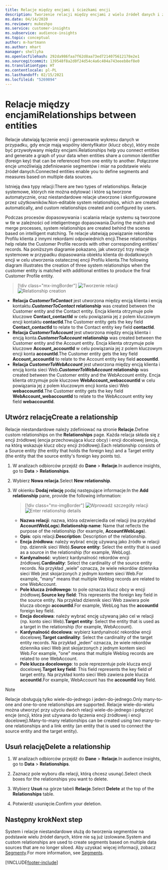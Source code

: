 ```yaml
---
title: Relacje między encjami i ścieżkami encji
description: Tworzenie relacji między encjami z wielu źródeł danych i zarządzanie nimi.
ms.date: 04/14/2020
ms.reviewer: mukeshpo
ms.service: customer-insights
ms.subservice: audience-insights
ms.topic: conceptual
author: m-hartmann
ms.author: mhart
manager: shellyha
ms.openlocfilehash: 292da986faa7f62d8aa73ed7214075612178e2e1
ms.sourcegitcommit: 139548f8a2d0f24d54c4a6c404a743eeeb8ef8e0
ms.translationtype: HT
ms.contentlocale: pl-PL
ms.lasthandoff: 02/15/2021
ms.locfileid: "5269894"
---
```

# <a name="relationships-between-entities"></a><span data-ttu-id="89294-103">Relacje między encjami</span><span class="sxs-lookup"><span data-stu-id="89294-103">Relationships between entities</span></span>

<span data-ttu-id="89294-104">Relacje ułatwiają łączenie encji i generowanie wykresu danych w przypadku, gdy encje mają wspólny identyfikator (klucz obcy), który może być przywoływany między encjami.</span><span class="sxs-lookup"><span data-stu-id="89294-104">Relationships help you connect entities and generate a graph of your data when entities share a common identifier (foreign key) that can be referenced from one entity to another.</span></span> <span data-ttu-id="89294-105">Połączone encje umożliwiają zdefiniowanie segmentów i miar na podstawie wielu źródeł danych.</span><span class="sxs-lookup"><span data-stu-id="89294-105">Connected entities enable you to define segments and measures based on multiple data sources.</span></span>

<span data-ttu-id="89294-106">Istnieją dwa typy relacji:</span><span class="sxs-lookup"><span data-stu-id="89294-106">There are two types of relationships.</span></span> <span data-ttu-id="89294-107">Relacje systemowe, których nie można edytować i które są tworzone automatycznie, oraz niestandardowe relacje utworzone i skonfigurowane przez użytkowników.</span><span class="sxs-lookup"><span data-stu-id="89294-107">Non-editable system relationships, which are created automatically, and custom relationships created and configured by users.</span></span>

<span data-ttu-id="89294-108">Podczas procesów dopasowywania i scalania relacje systemu są tworzone w tle w zależności od inteligentnego dopasowania.</span><span class="sxs-lookup"><span data-stu-id="89294-108">During the match and merge processes, system relationships are created behind the scenes based on intelligent matching.</span></span> <span data-ttu-id="89294-109">Te relacje ułatwiają powiązanie rekordów Profilu klienta z innymi rekordami odpowiednich encji.</span><span class="sxs-lookup"><span data-stu-id="89294-109">These relationships help relate the Customer Profile records with other corresponding entities' records.</span></span> <span data-ttu-id="89294-110">Na poniższym diagramie pokazano, jak utworzyć trzy relacje systemowe w przypadku dopasowania obiektu klienta do dodatkowych encji w celu utworzenia ostatecznej encji Profilu klienta.</span><span class="sxs-lookup"><span data-stu-id="89294-110">The following diagram illustrates the creation of three system relationships when the customer entity is matched with additional entities to produce the final Customer Profile entity.</span></span>

> [!div class="mx-imgBorder"]
> <span data-ttu-id="89294-111">![Tworzenie relacji](media/relationships-entities-merge.png "Tworzenie relacji")</span><span class="sxs-lookup"><span data-stu-id="89294-111">![Relationship creation](media/relationships-entities-merge.png "Relationship creation")</span></span>

- <span data-ttu-id="89294-112">**Relacja *CustomerToContact*** jest utworzona między encją klienta i encją kontaktu.</span><span class="sxs-lookup"><span data-stu-id="89294-112">***CustomerToContact* relationship** was created between the Customer entity and the Contact entity.</span></span> <span data-ttu-id="89294-113">Encja klienta otrzymuje pole kluczowe **Contact_contactId** w celu powiązania jej z polem kluczowym encji kontaktu **contactId**.</span><span class="sxs-lookup"><span data-stu-id="89294-113">The Customer entity gets the key field **Contact_contactId** to relate to the Contact entity key field **contactId**.</span></span>
- <span data-ttu-id="89294-114">**Relacja *CustomerToAccount*** jest utworzona między encją klienta i encją konta.</span><span class="sxs-lookup"><span data-stu-id="89294-114">***CustomerToAccount* relationship** was created between the Customer entity and the Account entity.</span></span> <span data-ttu-id="89294-115">Encja klienta otrzymuje pole kluczowe **Account_accountId** w celu powiązania jej z polem kluczowym encji konta **accountId**.</span><span class="sxs-lookup"><span data-stu-id="89294-115">The Customer entity gets the key field **Account_accountId** to relate to the Account entity key field **accountId**.</span></span>
- <span data-ttu-id="89294-116">**Relacja *CustomerToWebAccount*** jest utworzona między encją klienta i encją konta sieci Web.</span><span class="sxs-lookup"><span data-stu-id="89294-116">***CustomerToWebAccount* relationship** was created between the Customer entity and the WebAccount entity.</span></span> <span data-ttu-id="89294-117">Encja klienta otrzymuje pole kluczowe **WebAccount_webaccountId** w celu powiązania jej z polem kluczowym encji konta sieci Web **webaccountId**.</span><span class="sxs-lookup"><span data-stu-id="89294-117">The Customer entity gets the key field **WebAccount_webaccountId** to relate to the WebAccount entity key field **webaccountId**.</span></span>

## <a name="create-a-relationship"></a><span data-ttu-id="89294-118">Utwórz relację</span><span class="sxs-lookup"><span data-stu-id="89294-118">Create a relationship</span></span>

<span data-ttu-id="89294-119">Relacje niestandardowe należy zdefiniować na stronie **Relacje**.</span><span class="sxs-lookup"><span data-stu-id="89294-119">Define custom relationships on the **Relationships** page.</span></span> <span data-ttu-id="89294-120">Każda relacja składa się z encji źródłowej (encja przechowująca klucz obcy) i encji docelowej (encja, na którą wskazuje klucz obcy encji źródłowej).</span><span class="sxs-lookup"><span data-stu-id="89294-120">Each relationship consists of a Source entity (the entity that holds the foreign key) and a Target entity (the entity that the source entity's foreign key points to).</span></span>

1. <span data-ttu-id="89294-121">W analizach odbiorców przejdź do **Dane** > **Relacje**.</span><span class="sxs-lookup"><span data-stu-id="89294-121">In audience insights, go to **Data** > **Relationships**.</span></span>

2. <span data-ttu-id="89294-122">Wybierz **Nowa relacja**.</span><span class="sxs-lookup"><span data-stu-id="89294-122">Select **New relationship**.</span></span>

3. <span data-ttu-id="89294-123">W okienku **Dodaj relację** podaj następujące informacje:</span><span class="sxs-lookup"><span data-stu-id="89294-123">In the **Add relationship** pane, provide the following information:</span></span>

   > [!div class="mx-imgBorder"]
   > <span data-ttu-id="89294-124">![Wprowadź szczegóły relacji](media/relationships-add.png "Wprowadź szczegóły relacji")</span><span class="sxs-lookup"><span data-stu-id="89294-124">![Enter relationship details](media/relationships-add.png "Enter relationship details")</span></span>

   - <span data-ttu-id="89294-125">**Nazwa relacji**: nazwa, która odzwierciedla cel relacji (na przykład **AccountWebLogs**).</span><span class="sxs-lookup"><span data-stu-id="89294-125">**Relationship name**: Name that reflects the purpose of the relationship (for example, **AccountWebLogs**).</span></span>
   - <span data-ttu-id="89294-126">**Opis**: opis relacji.</span><span class="sxs-lookup"><span data-stu-id="89294-126">**Description**: Description of the relationship.</span></span>
   - <span data-ttu-id="89294-127">**Encja źródłowa**: należy wybrać encję używaną jako źródło w relacji (np. dziennik sieci Web).</span><span class="sxs-lookup"><span data-stu-id="89294-127">**Source entity**: Select the entity that is used as a source in the relationship (for example, WebLog).</span></span>
   - <span data-ttu-id="89294-128">**Kardynalność**: wybierz kardynalność rekordów encji źródłowej.</span><span class="sxs-lookup"><span data-stu-id="89294-128">**Cardinality**: Select the cardinality of the source entity records.</span></span> <span data-ttu-id="89294-129">Na przykład „wiele” oznacza, że wiele rekordów dziennika sieci Web jest skojarzonych z jednym kontem sieci Web.</span><span class="sxs-lookup"><span data-stu-id="89294-129">For example, "many" means that multiple Weblog records are related to one WebAccount.</span></span>
   - <span data-ttu-id="89294-130">**Pole klucza źródłowego**: to pole oznacza klucz obcy w encji źródłowej.</span><span class="sxs-lookup"><span data-stu-id="89294-130">**Source key field**: This represents the foreign key field in the source entity.</span></span> <span data-ttu-id="89294-131">Na przykład dziennik sieci Web zawiera pole klucza obcego **accountId**.</span><span class="sxs-lookup"><span data-stu-id="89294-131">For example, WebLog has the **accountId** foreign key field.</span></span>
   - <span data-ttu-id="89294-132">**Encja docelowa**: należy wybrać encję używaną jako cel w relacji (np. konto sieci Web).</span><span class="sxs-lookup"><span data-stu-id="89294-132">**Target entity**: Select the entity that is used as a target in the relationship (for example, WebAccount).</span></span>
   - <span data-ttu-id="89294-133">**Kardynalność docelowa**: wybierz kardynalność rekordów encji docelowej.</span><span class="sxs-lookup"><span data-stu-id="89294-133">**Target cardinality**: Select the cardinality of the target entity records.</span></span> <span data-ttu-id="89294-134">Na przykład „jeden” oznacza, że wiele rekordów dziennika sieci Web jest skojarzonych z jednym kontem sieci Web.</span><span class="sxs-lookup"><span data-stu-id="89294-134">For example, "one" means that multiple Weblog records are related to one WebAccount.</span></span>
   - <span data-ttu-id="89294-135">**Pole klucza docelowego**: to pole reprezentuje pole klucza encji docelowej.</span><span class="sxs-lookup"><span data-stu-id="89294-135">**Target key field**: This field represents the key field of target entity.</span></span> <span data-ttu-id="89294-136">Na przykład konto sieci Web zawiera pole klucza **accountId**.</span><span class="sxs-lookup"><span data-stu-id="89294-136">For example, WebAccount has the **accountId** key field.</span></span>

> [!NOTE]
> <span data-ttu-id="89294-137">Relacje obsługują tylko wiele-do-jednego i jeden-do-jednego.</span><span class="sxs-lookup"><span data-stu-id="89294-137">Only many-to-one and one-to-one relationships are supported.</span></span> <span data-ttu-id="89294-138">Relacje wiele-do-wielu można utworzyć przy użyciu dwóch relacji wiele-do-jednego i połączyć encje (encji, która jest używana do łączenia encji źródłowej i encji docelowej).</span><span class="sxs-lookup"><span data-stu-id="89294-138">Many-to-many relationships can be created using two many-to-one relationships and a link entity (an entity that is used to connect the source entity and the target entity).</span></span>

## <a name="delete-a-relationship"></a><span data-ttu-id="89294-139">Usuń relację</span><span class="sxs-lookup"><span data-stu-id="89294-139">Delete a relationship</span></span>

1. <span data-ttu-id="89294-140">W analizach odbiorców przejdź do **Dane** > **Relacje**.</span><span class="sxs-lookup"><span data-stu-id="89294-140">In audience insights, go to **Data** > **Relationships**.</span></span>

2. <span data-ttu-id="89294-141">Zaznacz pole wyboru dla relacji, którą chcesz usunąć.</span><span class="sxs-lookup"><span data-stu-id="89294-141">Select check boxes for the relationships you want to delete.</span></span>

3. <span data-ttu-id="89294-142">Wybierz **Usuń** na górze tabeli **Relacje**.</span><span class="sxs-lookup"><span data-stu-id="89294-142">Select **Delete** at the top of the **Relationships** table.</span></span>

4. <span data-ttu-id="89294-143">Potwierdź usunięcie.</span><span class="sxs-lookup"><span data-stu-id="89294-143">Confirm your deletion.</span></span>

## <a name="next-step"></a><span data-ttu-id="89294-144">Następny krok</span><span class="sxs-lookup"><span data-stu-id="89294-144">Next step</span></span>

<span data-ttu-id="89294-145">System i relacje niestandardowe służą do tworzenia segmentów na podstawie wielu źródeł danych, które nie są już izolowane.</span><span class="sxs-lookup"><span data-stu-id="89294-145">System and custom relationships are used to create segments based on multiple data sources that are no longer siloed.</span></span> <span data-ttu-id="89294-146">Aby uzyskać więcej informacji, zobacz [Segmenty](segments.md).</span><span class="sxs-lookup"><span data-stu-id="89294-146">For more information, see [Segments](segments.md).</span></span>


[!INCLUDE[footer-include](../includes/footer-banner.md)]